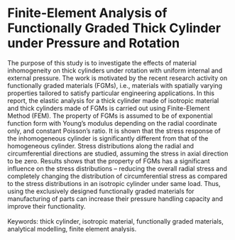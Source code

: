 # Finite-Element Analysis of Functionally Graded Thick Cylinder under Pressure and Rotation
The purpose of this study is to investigate the effects of material inhomogeneity on thick
cylinders under rotation with uniform internal and external pressure. The work is motivated by
the recent research activity on functionally graded materials (FGMs), i.e., materials with
spatially varying properties tailored to satisfy particular engineering applications. In this report,
the elastic analysis for a thick cylinder made of isotropic material and thick cylinders made of
FGMs is carried out using Finite-Element Method (FEM). The property of FGMs is assumed
to be of exponential function form with Young’s modulus depending on the radial coordinate
only, and constant Poisson’s ratio. It is shown that the stress response of the inhomogeneous
cylinder is significantly different from that of the homogeneous cylinder. Stress distributions
along the radial and circumferential directions are studied, assuming the stress in axial direction
to be zero. Results shows that the property of FGMs has a significant influence on the stress
distributions – reducing the overall radial stress and completely changing the distribution of
circumferential stress as compared to the stress distributions in an isotropic cylinder under same
load. Thus, using the exclusively designed functionally graded materials for manufacturing of
parts can increase their pressure handling capacity and improve their functionality.<br><br>
Keywords: thick cylinder, isotropic material, functionally graded materials, analytical
modelling, finite element analysis.
